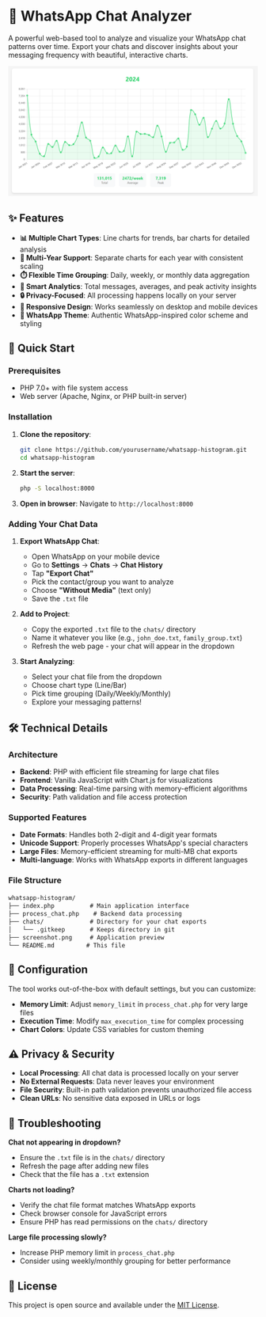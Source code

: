 # 📱 WhatsApp Chat Analyzer

A powerful web-based tool to analyze and visualize your WhatsApp chat patterns over time. Export your chats and discover insights about your messaging frequency with beautiful, interactive charts.

![WhatsApp Chat Analyzer Screenshot](screenshot.png)

## ✨ Features

- **📊 Multiple Chart Types**: Line charts for trends, bar charts for detailed analysis
- **📅 Multi-Year Support**: Separate charts for each year with consistent scaling
- **⏱️ Flexible Time Grouping**: Daily, weekly, or monthly data aggregation
- **🎯 Smart Analytics**: Total messages, averages, and peak activity insights
- **🔒 Privacy-Focused**: All processing happens locally on your server
- **📱 Responsive Design**: Works seamlessly on desktop and mobile devices
- **💚 WhatsApp Theme**: Authentic WhatsApp-inspired color scheme and styling

## 🚀 Quick Start

### Prerequisites
- PHP 7.0+ with file system access
- Web server (Apache, Nginx, or PHP built-in server)

### Installation

1. **Clone the repository**:
   ```bash
   git clone https://github.com/yourusername/whatsapp-histogram.git
   cd whatsapp-histogram
   ```

2. **Start the server**:
   ```bash
   php -S localhost:8000
   ```

3. **Open in browser**: Navigate to `http://localhost:8000`

### Adding Your Chat Data

1. **Export WhatsApp Chat**:
   - Open WhatsApp on your mobile device
   - Go to **Settings** → **Chats** → **Chat History**
   - Tap **"Export Chat"**
   - Pick the contact/group you want to analyze
   - Choose **"Without Media"** (text only)
   - Save the `.txt` file

2. **Add to Project**:
   - Copy the exported `.txt` file to the `chats/` directory
   - Name it whatever you like (e.g., `john_doe.txt`, `family_group.txt`)
   - Refresh the web page - your chat will appear in the dropdown

3. **Start Analyzing**:
   - Select your chat file from the dropdown
   - Choose chart type (Line/Bar)
   - Pick time grouping (Daily/Weekly/Monthly)
   - Explore your messaging patterns!

## 🛠️ Technical Details

### Architecture
- **Backend**: PHP with efficient file streaming for large chat files
- **Frontend**: Vanilla JavaScript with Chart.js for visualizations
- **Data Processing**: Real-time parsing with memory-efficient algorithms
- **Security**: Path validation and file access protection

### Supported Features
- **Date Formats**: Handles both 2-digit and 4-digit year formats
- **Unicode Support**: Properly processes WhatsApp's special characters
- **Large Files**: Memory-efficient streaming for multi-MB chat exports
- **Multi-language**: Works with WhatsApp exports in different languages

### File Structure
```
whatsapp-histogram/
├── index.php          # Main application interface
├── process_chat.php    # Backend data processing
├── chats/             # Directory for your chat exports
│   └── .gitkeep       # Keeps directory in git
├── screenshot.png     # Application preview
└── README.md         # This file
```

## 🔧 Configuration

The tool works out-of-the-box with default settings, but you can customize:

- **Memory Limit**: Adjust `memory_limit` in `process_chat.php` for very large files
- **Execution Time**: Modify `max_execution_time` for complex processing
- **Chart Colors**: Update CSS variables for custom theming

## ⚠️ Privacy & Security

- **Local Processing**: All chat data is processed locally on your server
- **No External Requests**: Data never leaves your environment
- **File Security**: Built-in path validation prevents unauthorized file access
- **Clean URLs**: No sensitive data exposed in URLs or logs

## 🐛 Troubleshooting

**Chat not appearing in dropdown?**
- Ensure the `.txt` file is in the `chats/` directory
- Refresh the page after adding new files
- Check that the file has a `.txt` extension

**Charts not loading?**
- Verify the chat file format matches WhatsApp exports
- Check browser console for JavaScript errors
- Ensure PHP has read permissions on the `chats/` directory

**Large file processing slowly?**
- Increase PHP memory limit in `process_chat.php`
- Consider using weekly/monthly grouping for better performance

## 📝 License

This project is open source and available under the [MIT License](LICENSE).
